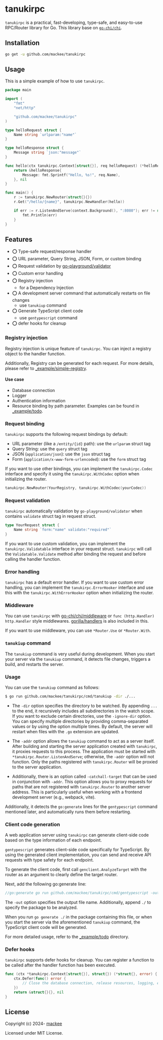 # tanukirpc

`tanukirpc` is a practical, fast-developing, type-safe, and easy-to-use RPC/Router library for Go. This library base on [`go-chi/chi`](https://github.com/go-chi/chi).

## Installation

```bash
go get -u github.com/mackee/tanukirpc
```

## Usage

This is a simple example of how to use `tanukirpc`.

```go
package main

import (
	"fmt"
	"net/http"

	"github.com/mackee/tanukirpc"
)

type helloRequest struct {
	Name string `urlparam:"name"`
}

type helloResponse struct {
	Message string `json:"message"`
}

func hello(ctx tanukirpc.Context[struct{}], req helloRequest) (*helloResponse, error) {
	return &helloResponse{
		Message: fmt.Sprintf("Hello, %s!", req.Name),
	}, nil
}

func main() {
	r := tanukirpc.NewRouter(struct{}{})
	r.Get("/hello/{name}", tanukirpc.NewHandler(hello))

	if err := r.ListenAndServe(context.Background(), ":8080"); err != nil {
		fmt.Println(err)
	}
}
```

## Features

- :o: Type-safe request/response handler
- :o: URL parameter, Query String, JSON, Form, or custom binding
- :o: Request validation by [go-playground/validator](https://github.com/go-playground/validator)
- :o: Custom error handling
- :o: Registry injection
  - for a Dependency Injection
- :o: A development server command that automatically restarts on file changes
  - use `tanukiup` command
- :o: Generate TypeScript client code
  - use `gentypescript` command
- :o: defer hooks for cleanup

### Registry injection

Registry injection is unique feature of `tanukirpc`. You can inject a registry object to the handler function.

Additionally, Registry can be generated for each request. For more details, please refer to [_example/simple-registry](./_example/simple-registry).

#### Use case

* Database connection
* Logger
* Authentication information
* Resource binding by path parameter. Examples can be found in [_example/todo](./_example/todo).

### Request binding

`tanukirpc` supports the following request bindings by default:

* URL parameter (like a `/entity/{id}` path): use the `urlparam` struct tag
* Query String: use the `query` struct tag
* JSON (`application/json`): use the `json` struct tag
* Form (`application/x-www-form-urlencoded`): use the `form` struct tag

If you want to use other bindings, you can implement the `tanukirpc.Codec` interface and specify it using the `tanukirpc.WithCodec` option when initializing the router.

```go
tanukirpc.NewRouter(YourRegistry, tanukirpc.WithCodec(yourCodec))
```

### Request validation

`tanukirpc` automatically validation by `go-playground/validator` when contains `validate` struct tag in request struct.

```go
type YourRequest struct {
    Name string `form:"name" validate:"required"`
}
```

If you want to use custom validation, you can implement the `tanukirpc.Validatable` interface in your request struct. `tanukirpc` will call the `Validatable.Validate` method after binding the request and before calling the handler function.

### Error handling

`tanukirpc` has a default error handler. If you want to use custom error handling, you can implement the `tanukirpc.ErrorHooker` interface and use this with the `tanukirpc.WithErrorHooker` option when initializing the router.

### Middleware

You can use `tanukirpc` with [go-chi/chi/middleware](https://pkg.go.dev/github.com/go-chi/chi/v5@v5.1.0/middleware) or `func (http.Handler) http.Handler` style middlewares. [gorilla/handlers](https://pkg.go.dev/github.com/gorilla/handlers) is also included in this.

If you want to use middleware, you can use `*Router.Use` or `*Router.With`.

### `tanukiup` command

The `tanukiup` command is very useful during development. When you start your server via the `tanukiup` command, it detects file changes, triggers a build, and restarts the server.

### Usage
You can use the `tanukiup` command as follows:
```sh
$ go run github.com/mackee/tanukirpc/cmd/tanukiup -dir ./...
```

- The `-dir` option specifies the directory to be watched. By appending `...` to the end, it recursively includes all subdirectories in the watch scope. If you want to exclude certain directories, use the `-ignore-dir` option. You can specify multiple directories by providing comma-separated values or by using the option multiple times. By default, the server will restart when files with the `.go` extension are updated.

- The `-addr` option allows the `tanukiup` command to act as a server itself. After building and starting the server application created with `tanukirpc`, it proxies requests to this process. The application must be started with `*tanukirpc.Router.ListenAndServe`; otherwise, the `-addr` option will not function. Only the paths registered with `tanukirpc.Router` will be proxied to the server application.

- Additionally, there is an option called `-catchall-target` that can be used in conjunction with `-addr`. This option allows you to proxy requests for paths that are not registered with `tanukirpc.Router` to another server address. This is particularly useful when working with a frontend development server (e.g., webpack, vite).

Additionally, it detects the `go:generate` lines for the `gentypescript` command mentioned later, and automatically runs them before restarting.

### Client code generation

A web application server using `tanukirpc` can generate client-side code based on the type information of each endpoint.

`gentypescript` generates client-side code specifically for TypeScript. By using the generated client implementation, you can send and receive API requests with type safety for each endpoint.

To generate the client code, first call `genclient.AnalyzeTarget` with the router as an argument to clearly define the target router.

Next, add the following go:generate line:

```go
//go:generate go run github.com/mackee/tanukirpc/cmd/gentypescript -out ./frontend/src/client.ts ./
```

The `-out` option specifies the output file name. Additionally, append `./` to specify the package to be analyzed.

When you run `go generate ./` in the package containing this file, or when you start the server via the aforementioned `tanukiup` command, the TypeScript client code will be generated.

For more detailed usage, refer to the [_example/todo](./_example/todo) directory.

### Defer hooks

`tanukirpc` supports defer hooks for cleanup. You can register a function to be called after the handler function has been executed.

```go
func (ctx *tanukirpc.Context[struct{}], struct{}) (*struct{}, error) {
    ctx.Defer(func() error {
        // Close the database connection, release resources, logging, enqueue job etc...
    })
    return &struct{}{}, nil
}
```

## License

Copyright (c) 2024- [mackee](https://github.com/mackee)

Licensed under MIT License.
